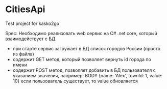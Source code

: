 # CitiesApi
Test project for  kasko2go

Spec:
Необходимо реализовать web сервис на C# .net core, который взаимодействует с БД.
- при старте сервис загружает в БД список городов России (просто из файла)
- содержит GET метод, который позволяет вернуть id города по имени
- содержит POST метод, позволяет добавить в БД пользователя с указанием значения, например: BODY {name: 'Alex', townId: 1, value: 10}
  если пользователь существует, то value обновляется
